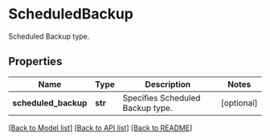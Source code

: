 # ScheduledBackup

Scheduled Backup type.

## Properties
Name | Type | Description | Notes
------------ | ------------- | ------------- | -------------
**scheduled_backup** | **str** | Specifies Scheduled Backup type. | [optional] 

[[Back to Model list]](../README.md#documentation-for-models) [[Back to API list]](../README.md#documentation-for-api-endpoints) [[Back to README]](../README.md)


